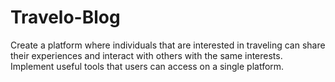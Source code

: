 # Travelo-Blog
Create a platform where individuals that are interested in traveling can share their experiences and interact with others with the same interests. Implement useful tools that users can access on a single platform.
